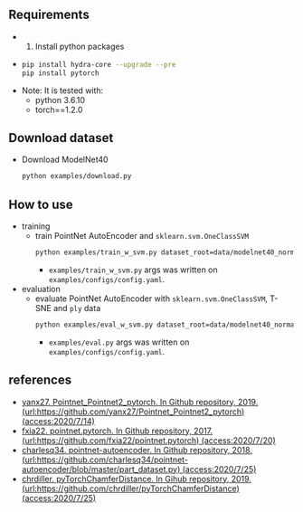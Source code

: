 ## Requirements
- 1. Install python packages
- ```bash
  pip install hydra-core --upgrade --pre  
  pip install pytorch
  ```
- Note: It is tested with:
  - python 3.6.10
  - torch==1.2.0

## Download dataset
- Download ModelNet40
  ```bash
  python examples/download.py
  ```

## How to use
- training
  - train PointNet AutoEncoder and  `sklearn.svm.OneClassSVM`
    ```bash
    python examples/train_w_svm.py dataset_root=data/modelnet40_normal_resampled/
    ```
    - `examples/train_w_svm.py` args was written on `examples/configs/config.yaml`. 
- evaluation
  - evaluate PointNet AutoEncoder with `sklearn.svm.OneClassSVM`, T-SNE and `ply` data
    ```bash
    python examples/eval_w_svm.py dataset_root=data/modelnet40_normal_resampled/ resume=outputs/YYYY-MM-DD/HH-MM-SS/model.pth.tar
    ```
    - `examples/eval.py` args was written on `examples/configs/config.yaml`.


## references
- [yanx27. Pointnet_Pointnet2_pytorch. In Github repository, 2019. (url:https://github.com/yanx27/Pointnet_Pointnet2_pytorch) (access:2020/7/14)](https://github.com/yanx27/Pointnet_Pointnet2_pytorch)
- [fxia22. pointnet.pytorch. In Github repository, 2017. (url:https://github.com/fxia22/pointnet.pytorch) (access:2020/7/20)](https://github.com/fxia22/pointnet.pytorch)
- [charlesq34. pointnet-autoencoder. In Github repository, 2018. (url:https://github.com/charlesq34/pointnet-autoencoder/blob/master/part_dataset.py) (access:2020/7/25)](https://github.com/charlesq34/pointnet-autoencoder/blob/master/part_dataset.py)
- [chrdiller. pyTorchChamferDistance. In Gihub repository, 2019. (url:https://github.com/chrdiller/pyTorchChamferDistance) (access:2020/7/25)](https://github.com/chrdiller/pyTorchChamferDistance)